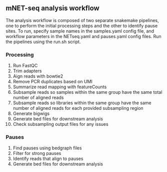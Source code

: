 ## mNET-seq analysis workflow

The analysis workflow is composed of two separate snakemake pipelines, one
to perform the initial processing steps and the other to identify pause
sites. To run, specify sample names in the samples.yaml config file, and
workflow parameters in the NETseq.yaml and pauses.yaml config files. Run
the pipelines using the run.sh script.

### Processing

1. Run FastQC
1. Trim adapters
2. Aign reads with bowtie2
3. Remove PCR duplicates based on UMI
4. Summarize read mapping with featureCounts
4. Subsample reads so samples within the same group have the same total
   number of aligned reads
5. Subsample reads so libraries within the same group have the same number
   of aligned reads for each provided subsampling region
6. Generate bigwigs
6. Generate bed files for downstream analysis
7. Check subsampling output files for any issues

### Pauses

1. Find pauses using bedgraph files
2. Filter for strong pauses
3. Identify reads that align to pauses
4. Generate bed files for downstream analysis

